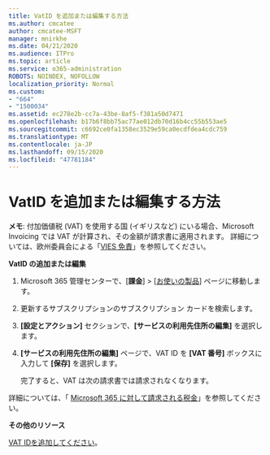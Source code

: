 ```yaml
---
title: VatID を追加または編集する方法
ms.author: cmcatee
author: cmcatee-MSFT
manager: mnirkhe
ms.date: 04/21/2020
ms.audience: ITPro
ms.topic: article
ms.service: o365-administration
ROBOTS: NOINDEX, NOFOLLOW
localization_priority: Normal
ms.custom:
- "664"
- "1500034"
ms.assetid: ec278e2b-cc7a-43be-8af5-f381a50d7471
ms.openlocfilehash: b17b6f8bb75ac77ae012db70d16b4cc55b553ae5
ms.sourcegitcommit: c6692ce0fa1358ec3529e59ca0ecdfdea4cdc759
ms.translationtype: MT
ms.contentlocale: ja-JP
ms.lasthandoff: 09/15/2020
ms.locfileid: "47781184"
---
```

# <a name="how-to-add-or-edit-a-vatid"></a>VatID を追加または編集する方法

**メモ**: 付加価値税 (VAT) を使用する国 (イギリスなど) にいる場合、Microsoft Invoicing では VAT が計算され、その金額が請求書に適用されます。 詳細については、欧州委員会による「[VIES 免責](https://go.microsoft.com/fwlink/p/?LinkID=841741)」を参照してください。

**VatID の追加または編集**

1. Microsoft 365 管理センターで、[**課金**] \> [[お使いの製品](https://go.microsoft.com/fwlink/p/?linkid=842054)] ページに移動します。

2. 更新するサブスクリプションのサブスクリプション カードを検索します。

3. **[設定とアクション]** セクションで、**[サービスの利用先住所の編集]** を選択します。

4. **[サービスの利用先住所の編集]** ページで、VAT ID を **[VAT 番号]** ボックスに入力して **[保存]** を選択します。

    完了すると、VAT は次の請求書では請求されなくなります。

詳細については、「 [Microsoft 365 に対して請求される税金](https://docs.microsoft.com/microsoft-365/commerce/billing-and-payments/tax-information)」を参照してください。

**その他のリソース**

[VAT IDを追加してください](https://docs.microsoft.com/microsoft-365/commerce/billing-and-payments/tax-information?view=o365-worldwide#add-your-vat-id-eu-countries-only)。